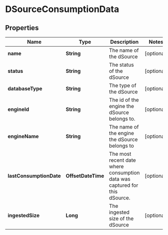 

# DSourceConsumptionData


## Properties

| Name | Type | Description | Notes |
|------------ | ------------- | ------------- | -------------|
|**name** | **String** | The name of the dSource |  [optional] |
|**status** | **String** | The status of the dSource |  [optional] |
|**databaseType** | **String** | The type of the dSource |  [optional] |
|**engineId** | **String** | The id of the engine the dSource belongs to. |  [optional] |
|**engineName** | **String** | The name of the engine the dSource belongs to |  [optional] |
|**lastConsumptionDate** | **OffsetDateTime** | The most recent date where consumption data was captured for this dSource. |  [optional] |
|**ingestedSize** | **Long** | The ingested size of the dSource |  [optional] |



